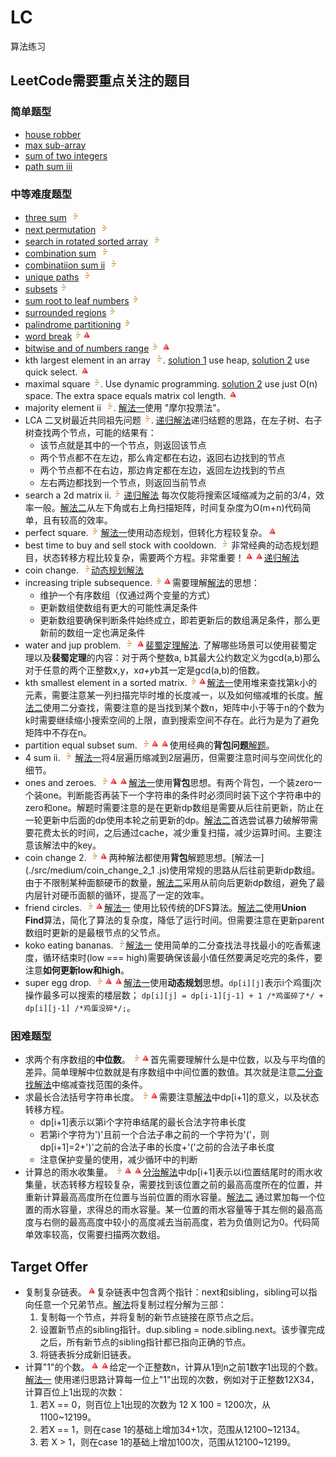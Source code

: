 # LC
算法练习

[LeetCodeLogo]:./assets/images/LeetCode_logo_16.png
[ImportantIcon]:./assets/images/important_icon_16.png

## LeetCode需要重点关注的题目
### 简单题型
* [house robber](./src/easy/house_robber_1.js)
* [max sub-array](./src/easy/max_subarray_2.js)
* [sum of two integers](./src/easy/sum_of_two_integers_1.js)
* [path sum iii](./src/easy/path_sum_iii_1.js)

### 中等难度题型
* [three sum](./src/medium/3sum_1.js) [![problem link][LeetCodeLogo]](https://leetcode.com/problems/3sum/description/)
* [next permutation](./src/medium/next_permutation_1.js) [![problem link][LeetCodeLogo]](https://leetcode.com/problems/next-permutation/)
* [search in rotated sorted array](./src/medium/search_in_rotated_sorted_array_1.js) [![problem link][LeetCodeLogo]](https://leetcode.com/problems/search-in-rotated-sorted-array/)
* [combination sum](./src/medium/combination_sum_1.js) [![problem link][LeetCodeLogo]](https://leetcode.com/problems/combination-sum/)
* [combinatiion sum ii](./src/medium/combination_sum_ii_1.js) [![problem link][LeetCodeLogo]](https://leetcode.com/problems/combination-sum-ii/)
* [unique paths](./src/medium/unique_paths_2.js) [![problem link][LeetCodeLogo]](https://leetcode.com/problems/unique-paths/description/)
* [subsets](./src/medium/subsets_2.js)[![problem link][LeetCodeLogo]](https://leetcode.com/problems/subsets/)
* [sum root to leaf numbers](./src/medium/sum_root_to_leaf_numbers_2.js)[![problem link][LeetCodeLogo]](https://leetcode.com/problems/sum-root-to-leaf-numbers/)
* [surrounded regions](./src/medium/surrounded_regions_1.js)[![problem link][LeetCodeLogo]](https://leetcode.com/problems/surrounded-regions)
* [palindrome partitioning](./src/medium/palindrome_partitioning_1.js)[![problem link][LeetCodeLogo]](https://leetcode.com/problems/palindrome-partitioning)
* [word break](./src/medium/word_break_1.js)[![problem link][LeetCodeLogo]](https://leetcode.com/problems/word-break)![important icon][ImportantIcon]
* [bitwise and of numbers range](./src/medium/bitwise_and_of_numbers_range_1.js)[![LeetCodeLogo]](https://leetcode.com/problems/bitwise-and-of-numbers-range)
![important icon][ImportantIcon]
* kth largest element in an array [![problem link][LeetCodeLogo]](https://leetcode.com/problems/kth-largest-element-in-an-array/). [solution 1](./src/medium/kth_largest_element_in_an_array_1.js) use heap, [solution 2](./src/medium/kth_largest_element_in_an_array_2.js) use quick select. ![important icon][ImportantIcon]
* maximal square[![problem link][LeetCodeLogo]](https://leetcode.com/problems/maximal-square/). Use dynamic programming. [solution 2](./src/medium/maximal_square_2.js) use just O(n) space. The extra space equals matrix col length. ![important icon][ImportantIcon]
* majority element ii [![problem link][LeetCodeLogo]](https://leetcode.com/problems/majority-element-ii/description/). [解法一](./src/medium/majority_element_ii_1.js)使用 "摩尔投票法"。
* LCA 二叉树最近共同祖先问题[![problem link][LeetCodeLogo]](https://leetcode.com/problems/lowest-common-ancestor-of-a-binary-tree). 
[递归解法](./src/medium/lowest_common_ancestor_of_a_binary_tree_2.js)递归结题的思路，在左子树、右子树查找两个节点，可能的结果有：
  * 该节点就是其中的一个节点，则返回该节点
  * 两个节点都不在左边，那么肯定都在右边，返回右边找到的节点
  * 两个节点都不在右边，那边肯定都在左边，返回左边找到的节点
  * 左右两边都找到一个节点，则返回当前节点
* search a 2d matrix ii.[![problem link][LeetCodeLogo]](https://leetcode.com/problems/search-a-2d-matrix-ii) [递归解法](./src/medium/search_a_2d_matrix_ii_1.js)
每次仅能将搜索区域缩减为之前的3/4，效率一般。[解法二](./src/medium/search_a_2d_matrix_ii_2.js)从左下角或右上角扫描矩阵，时间复杂度为O(m+n)代码简单，且有较高的效率。
* perfect square.[![problem link][LeetCodeLogo]](https://leetcode.com/problems/perfect-squares) [解法一](./src/medium/perfect_squares_1.js)使用动态规划，但转化方程较复杂。![important 
icon][ImportantIcon]
* best time to buy and sell stock with cooldown. [![problem link][LeetCodeLogo]](https://leetcode.com/problems/best-time-to-buy-and-sell-stock-with-cooldown) 
非常经典的动态规划题目，状态转移方程比较复杂，需要两个方程。非常重要！![important icon][ImportantIcon]![important icon][ImportantIcon][递归解法](./src/medium/best_time_to_buy_and_sell_stock_with_cooldown_1.js)
* coin change. [![problem icon][LeetCodeLogo]](https://leetcode.com/problems/coin-change/description/)[动态规划解法](./src/medium/coin_change_1.js)
* increasing triple subsequence.[![problem link][LeetCodeLogo]](https://leetcode.com/problems/increasing-triplet-subsequence)![important icon][ImportantIcon]需要理解[解法](
./src/medium/increasing_triplet_subsequence_1.js)的思想：
  * 维护一个有序数组（仅通过两个变量的方式）
  * 更新数组使数组有更大的可能性满足条件
  * 更新数组要确保判断条件始终成立，即若更新后的数组满足条件，那么更新前的数组一定也满足条件
* water and jup problem. [![problem link][LeetCodeLogo]](https://leetcode.com/problems/water-and-jug-problem) ![important icon][ImportantIcon][裴蜀定理解法](
./src/medium/water_and_jug_problem_1.js). 了解哪些场景可以使用裴蜀定理以及**裴蜀定理**的内容：对于两个整数a, b其最大公约数定义为gcd(a,b)那么对于任意的两个正整数x,y，x*a+y*b其一定是gcd(a,b)的倍数。
* kth smallest element in a sorted matrix.[![problem link][LeetCodeLogo]](https://leetcode.com/problems/kth-smallest-element-in-a-sorted-matrix)![important 
icon][ImportantIcon][解法一](./src/medium/kth_smallest_element_in_a_sorted_matrix_1.js)使用堆来查找第k小的元素，需要注意某一列扫描完毕时堆的长度减一，以及如何缩减堆的长度。[解法二](
./src/medium/kth_smallest_element_in_a_sorted_matrix_2.js)使用二分查找，需要注意的是当找到某个数n，矩阵中小于等于n的个数为k时需要继续缩小搜索空间的上限，直到搜索空间不存在。此行为是为了避免矩阵中不存在n。
* partition equal subset sum. [![problem link][LeetCodeLogo]](https://leetcode.com/problems/partition-equal-subset-sum)![important icon][ImportantIcon]![important 
icon][ImportantIcon]使用经典的**背包问题**[解题](./src/medium/partition_equal_subset_sum_1.js)。
* 4 sum ii. [![problem link][LeetCodeLogo]](https://leetcode.com/problems/4sum-ii) [解法一](./src/medium/4sum_ii_1.js)将4层遍历缩减到2层遍历，但需要注意时间与空间优化的细节。
* ones and zeroes. [![problem link][LeetCodeLogo]](https://leetcode.com/problems/ones-and-zeroes)![important icon][ImportantIcon]![important icon][ImportantIcon][解法一](
./src/medium/ones_and_zeroes_1.js)使用**背包**思想。有两个背包，一个装zero一个装one。判断能否再装下一个字符串的条件时必须同时装下这个字符串中的zero和one。解题时需要注意的是在更新dp数组是需要从后往前更新，防止在一轮更新中后面的dp使用本轮之前更新的dp。[解法二](
./src/medium/ones_and_zeroes_2.js)首选尝试暴力破解带需要花费太长的时间，之后通过cache，减少重复扫描，减少运算时间。主要注意该解法中的key。
* coin change 2. [![problem link][LeetCodeLogo]](https://leetcode.com/problems/coin-change-2)![important icon][ImportantIcon]两种解法都使用**背包**解题思想。[解法一](./src/medium/coin_change_2_1
.js)使用常规的思路从后往前更新dp数组。由于不限制某种面额硬币的数量，[解法二](./src/medium/coin_change_2_2.js)采用从前向后更新dp数组，避免了最内层针对硬币面额的循环，提高了一定的效率。
* friend circles. [![problem link][LeetCodeLogo]](https://leetcode.com/problems/friend-circles)![important icon][ImportantIcon][解法一](./src/medium/friend_circles_1.js)
使用比较传统的DFS算法。[解法二](./src/medium/friend_circles_2.js)使用**Union Find**算法，简化了算法的复杂度，降低了运行时间。但需要注意在更新parent数组时更新的是最根节点的父节点。
* koko eating bananas. [![problem link][LeetCodeLogo]](https://leetcode.com/problems/koko-eating-bananas)[解法一](./src/medium/koko_eating_bananas_1.js)
使用简单的二分查找法寻找最小的吃香蕉速度，循环结束时(low === high)需要确保该最小值任然要满足吃完的条件，要注意**如何更新low和high**。
* super egg drop. [![problem link][LeetCodeLogo]](https://leetcode.com/problems/super-egg-drop)![important icon][ImportantIcon]![important icon][ImportantIcon][解法一](
./src/medium/super_egg_drop_1.js)使用**动态规划**思想。```dp[i][j]```表示i个鸡蛋j次操作最多可以搜索的楼层数；
```dp[i][j] = dp[i-1][j-1] + 1 /*鸡蛋碎了*/ + dp[i][j-1] /*鸡蛋没碎*/;```。
### 困难题型
* 求两个有序数组的**中位数**。[![problem link][LeetCodeLogo]](https://leetcode.com/problems/median-of-two-sorted-arrays)![important 
icon][ImportantIcon]首先需要理解什么是中位数，以及与平均值的差异。简单理解中位数就是有序数组中中间位置的数值。其次就是注意[二分查找解法](./src/hard/median_of_two_sorted_arrays_1.js)中缩减查找范围的条件。
* 求最长合法括号字符串长度。[![problem link][LeetCodeLogo]](https://leetcode.com/problems/longest-valid-parentheses)![important icon][ImportantIcon]需要注意[解法](
./src/hard/longest_valid_parentheses_1.js)中dp[i+1]的意义，以及状态转移方程。
  * dp[i+1]表示以第i个字符串结尾的最长合法字符串长度
  * 若第i个字符为')'且前一个合法子串之前的一个字符为'('，则dp[i+1]=2+')'之前的合法子串的长度+'('之前的合法子串长度
  * 注意保护变量的使用，减少循环中的判断
* 计算总的雨水收集量。[![problem link][LeetCodeLogo]](https://leetcode.com/problems/trapping-rain-water)![important icon][ImportantIcon]![important icon][ImportantIcon][分治解法](
./src/hard/trapping_rain_water_1.js)中dp[i+1]表示以i位置结尾时的雨水收集量，状态转移方程较复杂，需要找到该位置之前的最高高度所在的位置，并重新计算最高高度所在位置与当前位置的雨水容量。[解法二](./src/hard/trapping_rain_water_2.js)
通过累加每一个位置的雨水容量，求得总的雨水容量。某一位置的雨水容量等于其左侧的最高高度与右侧的最高高度中较小的高度减去当前高度，若为负值则记为0。代码简单效率较高，仅需要扫描两次数组。
## Target Offer
* 复制复杂链表。![important icon][ImportantIcon]复杂链表中包含两个指针：next和sibling，sibling可以指向任意一个兄弟节点。[解法](./src/target_offer/duplicate_complex_list.js)将复制过程分解为三部：
  1. 复制每一个节点，并将复制的新节点链接在原节点之后。
  2. 设置新节点的sibling指针。dup.sibling = node.sibling.next。该步骤完成之后，所有新节点的sibling指针都已指向正确的节点。
  3. 将链表拆分成新旧链表。
* 计算"1"的个数。![important icon][ImportantIcon]![important icon][ImportantIcon]给定一个正整数n，计算从1到n之前1数字1出现的个数。[解法一](./src/target_offer/num_of_one_count.js)
使用递归思路计算每一位上"1"出现的次数，例如对于正整数12X34，计算百位上1出现的次数：
  1. 若X == 0，则百位上1出现的次数为 12 X 100 = 1200次，从1100~12199。
  2. 若X == 1，则在case 1的基础上增加34+1次，范围从12100~12134。
  3. 若 X > 1，则在case 1的基础上增加100次，范围从12100~12199。